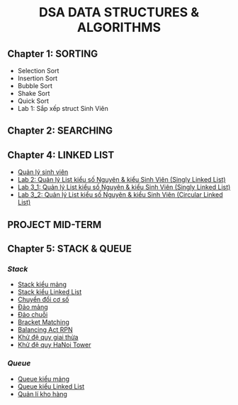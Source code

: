 <h1 align="center"> DSA DATA STRUCTURES & ALGORITHMS </h1>

## Chapter 1: SORTING
- Selection Sort
- Insertion Sort
- Bubble Sort
- Shake Sort
- Quick Sort
- Lab 1: Sắp xếp struct Sinh Viên
## Chapter 2: SEARCHING
## Chapter 4: LINKED LIST
- [Quản lý sinh viên](https://github.com/ltaamlee/DSA-Data-Structures-Algorithms/blob/main/LINKED%20LIST/QLSV.cpp)
- [Lab 2: Quản lý List kiểu số Nguyên & kiểu Sinh Viên (Singly Linked List)](https://github.com/ltaamlee/DSA-Data-Structures-Algorithms/blob/main/LINKED%20LIST/LAB2.cpp)
- [Lab 3_1: Quản lý List kiểu số Nguyên & kiểu Sinh Viên (Singly Linked List)](https://github.com/ltaamlee/DSA-Data-Structures-Algorithms/blob/main/LINKED%20LIST/LAB3_1.cpp)
- [Lab 3_2: Quản lý List kiểu số Nguyên & kiểu Sinh Viên (Circular Linked List)](https://github.com/ltaamlee/DSA-Data-Structures-Algorithms/blob/main/LINKED%20LIST/LAB3_2.cpp)
## PROJECT MID-TERM
## Chapter 5: STACK & QUEUE
### *Stack*
- [Stack kiểu mảng](https://github.com/ltaamlee/DSA-Data-Structures-Algorithms/blob/main/STACK/ARRAY_STACK.cpp)
- [Stack kiểu Linked List](https://github.com/ltaamlee/DSA-Data-Structures-Algorithms/blob/main/STACK/LINKED_LIST_STACK.cpp)
- [Chuyển đổi cơ số](https://github.com/ltaamlee/DSA-Data-Structures-Algorithms/blob/main/STACK/BAI%203.cpp)
- [Đảo mảng](https://github.com/ltaamlee/DSA-Data-Structures-Algorithms/blob/main/STACK/BAI%204.cpp)
- [Đảo chuỗi](https://github.com/ltaamlee/DSA-Data-Structures-Algorithms/blob/main/STACK/BAI%205.cpp)
- [Bracket Matching](https://github.com/ltaamlee/DSA-Data-Structures-Algorithms/blob/main/STACK/BAI%206.cpp)
- [Balancing Act RPN](https://github.com/ltaamlee/DSA-Data-Structures-Algorithms/blob/main/STACK/BAI%207.cpp)
- [Khử đệ quy giai thừa](https://github.com/ltaamlee/DSA-Data-Structures-Algorithms/blob/main/STACK/BAI%208.cpp)
- [Khử đệ quy HaNoi Tower](https://github.com/ltaamlee/DSA-Data-Structures-Algorithms/blob/main/STACK/BAI%209.cpp)
### *Queue*
- [Queue kiểu mảng](https://github.com/ltaamlee/DSA-Data-Structures-Algorithms/blob/main/QUEUE/ARRAY_QUEUE.cpp)
- [Queue kiểu Linked List](https://github.com/ltaamlee/DSA-Data-Structures-Algorithms/blob/main/QUEUE/LINKED_LIST_QUEUE.cpp)
- [Quản lí kho hàng](https://github.com/ltaamlee/DSA-Data-Structures-Algorithms/blob/main/QUEUE/BAI%203.cpp)
